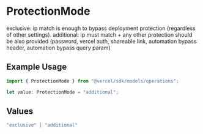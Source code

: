 # ProtectionMode

exclusive: ip match is enough to bypass deployment protection (regardless of other settings). additional: ip must match + any other protection should be also provided (password, vercel auth, shareable link, automation bypass header, automation bypass query param)

## Example Usage

```typescript
import { ProtectionMode } from "@vercel/sdk/models/operations";

let value: ProtectionMode = "additional";
```

## Values

```typescript
"exclusive" | "additional"
```